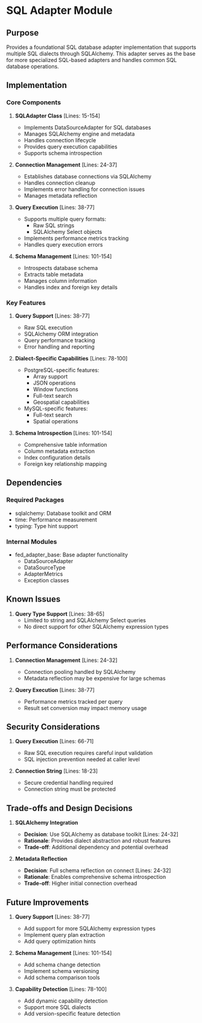 # SQL Adapter Module

## Purpose

Provides a foundational SQL database adapter implementation that supports multiple SQL dialects through SQLAlchemy. This adapter serves as the base for more specialized SQL-based adapters and handles common SQL database operations.

## Implementation

### Core Components

1. **SQLAdapter Class** [Lines: 15-154]

   - Implements DataSourceAdapter for SQL databases
   - Manages SQLAlchemy engine and metadata
   - Handles connection lifecycle
   - Provides query execution capabilities
   - Supports schema introspection

2. **Connection Management** [Lines: 24-37]

   - Establishes database connections via SQLAlchemy
   - Handles connection cleanup
   - Implements error handling for connection issues
   - Manages metadata reflection

3. **Query Execution** [Lines: 38-77]

   - Supports multiple query formats:
     - Raw SQL strings
     - SQLAlchemy Select objects
   - Implements performance metrics tracking
   - Handles query execution errors

4. **Schema Management** [Lines: 101-154]
   - Introspects database schema
   - Extracts table metadata
   - Manages column information
   - Handles index and foreign key details

### Key Features

1. **Query Support** [Lines: 38-77]

   - Raw SQL execution
   - SQLAlchemy ORM integration
   - Query performance tracking
   - Error handling and reporting

2. **Dialect-Specific Capabilities** [Lines: 78-100]

   - PostgreSQL-specific features:
     - Array support
     - JSON operations
     - Window functions
     - Full-text search
     - Geospatial capabilities
   - MySQL-specific features:
     - Full-text search
     - Spatial operations

3. **Schema Introspection** [Lines: 101-154]
   - Comprehensive table information
   - Column metadata extraction
   - Index configuration details
   - Foreign key relationship mapping

## Dependencies

### Required Packages

- sqlalchemy: Database toolkit and ORM
- time: Performance measurement
- typing: Type hint support

### Internal Modules

- fed_adapter_base: Base adapter functionality
  - DataSourceAdapter
  - DataSourceType
  - AdapterMetrics
  - Exception classes

## Known Issues

1. **Query Type Support** [Lines: 38-65]
   - Limited to string and SQLAlchemy Select queries
   - No direct support for other SQLAlchemy expression types

## Performance Considerations

1. **Connection Management** [Lines: 24-32]

   - Connection pooling handled by SQLAlchemy
   - Metadata reflection may be expensive for large schemas

2. **Query Execution** [Lines: 38-77]
   - Performance metrics tracked per query
   - Result set conversion may impact memory usage

## Security Considerations

1. **Query Execution** [Lines: 66-71]

   - Raw SQL execution requires careful input validation
   - SQL injection prevention needed at caller level

2. **Connection String** [Lines: 18-23]
   - Secure credential handling required
   - Connection string must be protected

## Trade-offs and Design Decisions

1. **SQLAlchemy Integration**

   - **Decision**: Use SQLAlchemy as database toolkit [Lines: 24-32]
   - **Rationale**: Provides dialect abstraction and robust features
   - **Trade-off**: Additional dependency and potential overhead

2. **Metadata Reflection**
   - **Decision**: Full schema reflection on connect [Lines: 24-32]
   - **Rationale**: Enables comprehensive schema introspection
   - **Trade-off**: Higher initial connection overhead

## Future Improvements

1. **Query Support** [Lines: 38-77]

   - Add support for more SQLAlchemy expression types
   - Implement query plan extraction
   - Add query optimization hints

2. **Schema Management** [Lines: 101-154]

   - Add schema change detection
   - Implement schema versioning
   - Add schema comparison tools

3. **Capability Detection** [Lines: 78-100]
   - Add dynamic capability detection
   - Support more SQL dialects
   - Add version-specific feature detection
